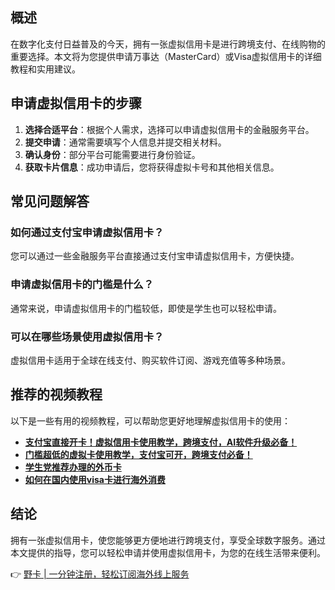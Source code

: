 ## 概述

在数字化支付日益普及的今天，拥有一张虚拟信用卡是进行跨境支付、在线购物的重要选择。本文将为您提供申请万事达（MasterCard）或Visa虚拟信用卡的详细教程和实用建议。

## 申请虚拟信用卡的步骤

1. **选择合适平台**：根据个人需求，选择可以申请虚拟信用卡的金融服务平台。
2. **提交申请**：通常需要填写个人信息并提交相关材料。
3. **确认身份**：部分平台可能需要进行身份验证。
4. **获取卡片信息**：成功申请后，您将获得虚拟卡号和其他相关信息。

## 常见问题解答

### 如何通过支付宝申请虚拟信用卡？

您可以通过一些金融服务平台直接通过支付宝申请虚拟信用卡，方便快捷。

### 申请虚拟信用卡的门槛是什么？

通常来说，申请虚拟信用卡的门槛较低，即使是学生也可以轻松申请。

### 可以在哪些场景使用虚拟信用卡？

虚拟信用卡适用于全球在线支付、购买软件订阅、游戏充值等多种场景。

## 推荐的视频教程

以下是一些有用的视频教程，可以帮助您更好地理解虚拟信用卡的使用：

- **[支付宝直接开卡！虚拟信用卡使用教学，跨境支付，AI软件升级必备！](https://bit.ly/bewildcard)**
- **[门槛超低的虚拟卡使用教学，支付宝可开，跨境支付必备！](https://bit.ly/bewildcard)**
- **[学生党推荐办理的外币卡](https://bit.ly/bewildcard)**
- **[如何在国内使用visa卡进行海外消费](https://bit.ly/bewildcard)**

## 结论

拥有一张虚拟信用卡，使您能够更方便地进行跨境支付，享受全球数字服务。通过本文提供的指导，您可以轻松申请并使用虚拟信用卡，为您的在线生活带来便利。

👉 [野卡 | 一分钟注册，轻松订阅海外线上服务](https://bit.ly/bewildcard)